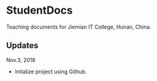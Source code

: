 # StudentDocs
Teaching documents for Jiemian IT College, Hunan, China.

## Updates

Nov.3, 2018
- Initalize project using Github.